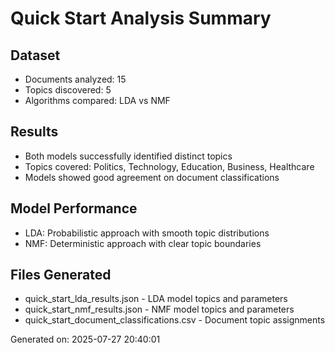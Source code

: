 
# Quick Start Analysis Summary

## Dataset
- Documents analyzed: 15
- Topics discovered: 5
- Algorithms compared: LDA vs NMF

## Results
- Both models successfully identified distinct topics
- Topics covered: Politics, Technology, Education, Business, Healthcare
- Models showed good agreement on document classifications

## Model Performance
- LDA: Probabilistic approach with smooth topic distributions
- NMF: Deterministic approach with clear topic boundaries

## Files Generated
- quick_start_lda_results.json - LDA model topics and parameters
- quick_start_nmf_results.json - NMF model topics and parameters  
- quick_start_document_classifications.csv - Document topic assignments

Generated on: 2025-07-27 20:40:01
